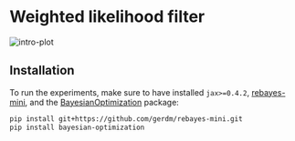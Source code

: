 # Weighted likelihood filter

![intro-plot](https://github.com/gerdm/weighted-likelihood-filter/assets/4108759/f32c0b01-433b-46e6-9153-262e1b6c4f10)

## Installation
To run the experiments, make sure to have installed `jax>=0.4.2`, [rebayes-mini](https://github.com/gerdm/rebayes-mini/tree/main), and the [BayesianOptimization](https://github.com/bayesian-optimization/BayesianOptimization) package:
```bash
pip install git+https://github.com/gerdm/rebayes-mini.git
pip install bayesian-optimization
```
